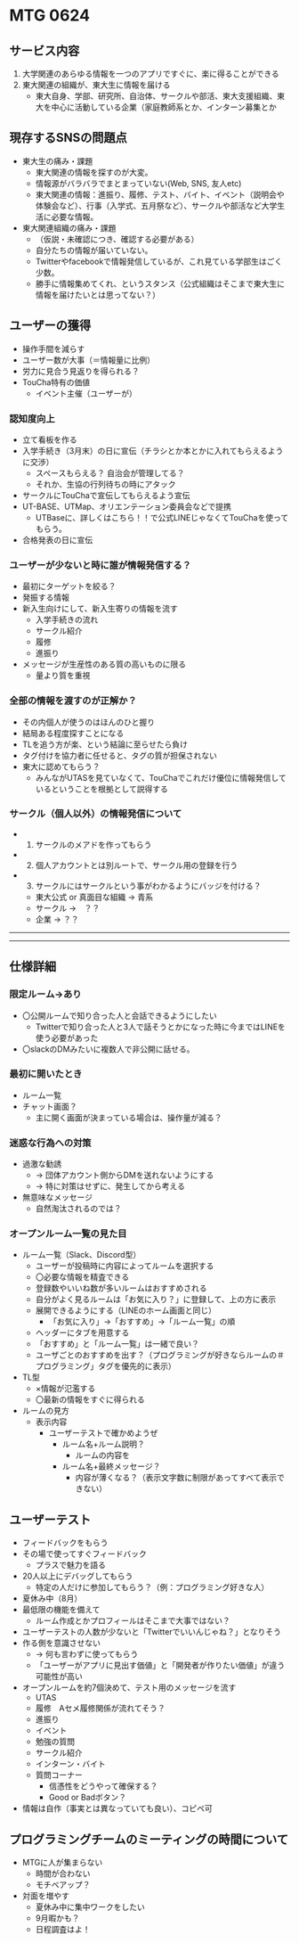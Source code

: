 # MTG 0624

## サービス内容
1. 大学関連のあらゆる情報を一つのアプリですぐに、楽に得ることができる
1. 東大関連の組織が、東大生に情報を届ける
    - 東大自身、学部、研究所、自治体、サークルや部活、東大支援組織、東大を中心に活動している企業（家庭教師系とか、インターン募集とか

## 現存するSNSの問題点
- 東大生の痛み・課題
    - 東大関連の情報を探すのが大変。
    - 情報源がバラバラでまとまっていない(Web, SNS, 友人etc)
    - 東大関連の情報：進振り、履修、テスト、バイト、イベント（説明会や体験会など）、行事（入学式、五月祭など）、サークルや部活など大学生活に必要な情報。
- 東大関連組織の痛み・課題
    - （仮説・未確認につき、確認する必要がある）
    - 自分たちの情報が届いていない。
    - Twitterやfacebookで情報発信しているが、これ見ている学部生はごく少数。
    - 勝手に情報集めてくれ、というスタンス（公式組織はそこまで東大生に情報を届けたいとは思ってない？）


## ユーザーの獲得
- 操作手間を減らす
- ユーザー数が大事（＝情報量に比例）
- 労力に見合う見返りを得られる？
- TouCha特有の価値
    - イベント主催（ユーザーが）

### 認知度向上
- 立て看板を作る
- 入学手続き（3月末）の日に宣伝（チラシとか本とかに入れてもらえるように交渉）
    - スペースもらえる？ 自治会が管理してる？
    - それか、生協の行列待ちの時にアタック
- サークルにTouChaで宣伝してもらえるよう宣伝
- UT-BASE、UTMap、オリエンテーション委員会などで提携
  - UTBaseに、詳しくはこちら！！で公式LINEじゃなくてTouChaを使ってもらう。 
- 合格発表の日に宣伝

### ユーザーが少ないと時に誰が情報発信する？
- 最初にターゲットを絞る？
- 発振する情報
- 新入生向けにして、新入生寄りの情報を流す
    - 入学手続きの流れ
    - サークル紹介
    - 履修
    - 進振り
- メッセージが生産性のある質の高いものに限る
    - 量より質を重視

### 全部の情報を渡すのが正解か？
- その内個人が使うのはほんのひと握り
- 結局ある程度探すことになる
- TLを追う方が楽、という結論に至らせたら負け
- タグ付けを協力者に任せると、タグの質が担保されない
- 東大に認めてもらう？
    - みんながUTASを見ていなくて、TouChaでこれだけ優位に情報発信しているということを根拠として説得する

### サークル（個人以外）の情報発信について
- 1. サークルのメアドを作ってもらう
- 2. 個人アカウントとは別ルートで、サークル用の登録を行う
- 3. サークルにはサークルという事がわかるようにバッジを付ける？
    - 東大公式 or 真面目な組織 → 青系
    - サークル →　？？
    - 企業 → ？？



<hr>
<hr>

## 仕様詳細
### 限定ルーム→あり
- 〇公開ルームで知り合った人と会話できるようにしたい
    - Twitterで知り合った人と3人で話そうとかになった時に今まではLINEを使う必要があった
- 〇slackのDMみたいに複数人で非公開に話せる。

### 最初に開いたとき
- ルーム一覧
- チャット画面？
    - 主に開く画面が決まっている場合は、操作量が減る？

### 迷惑な行為への対策
- 過激な勧誘
    - → 団体アカウント側からDMを送れないようにする
    - → 特に対策はせずに、発生してから考える
- 無意味なメッセージ
    - 自然淘汰されるのでは？

### オープンルーム一覧の見た目
- ルーム一覧（Slack、Discord型）
    - ユーザーが投稿時に内容によってルームを選択する
    - 〇必要な情報を精査できる
    - 登録数やいいね数が多いルームはおすすめされる
    - 自分がよく見るルームは「お気に入り？」に登録して、上の方に表示
    - 展開できるようにする（LINEのホーム画面と同じ）
        - 「お気に入り」→「おすすめ」→「ルーム一覧」の順
    - ヘッダーにタブを用意する
    - 「おすすめ」と「ルーム一覧」は一緒で良い？
    - ユーザごとのおすすめを出す？（プログラミングが好きならルームの＃プログラミング」タグを優先的に表示） 
- TL型
    - ×情報が氾濫する
    - 〇最新の情報をすぐに得られる
- ルームの見方
    - 表示内容
      - ユーザーテストで確かめようぜ 
        - ルーム名+ルーム説明？
            - ルームの内容を
        - ルーム名+最終メッセージ？
            - 内容が薄くなる？（表示文字数に制限があってすべて表示できない）


## ユーザーテスト
- フィードバックをもらう
- その場で使ってすぐフィードバック
    - プラスで魅力を語る
- 20人以上にデバッグしてもらう
    - 特定の人だけに参加してもらう？（例：プログラミング好きな人）
- 夏休み中（8月）
- 最低限の機能を備えて
    - ルーム作成とかプロフィールはそこまで大事ではない？
- ユーザーテストの人数が少ないと「Twitterでいいんじゃね？」となりそう
- 作る側を意識させない
    - → 何も言わずに使ってもらう
    - 「ユーザーがアプリに見出す価値」と「開発者が作りたい価値」が違う可能性が高い
- オープンルームを約7個決めて、テスト用のメッセージを流す
    - UTAS
    - 履修　Aセメ履修関係が流れてそう？
    - 進振り
    - イベント
    - 勉強の質問
    - サークル紹介
    - インターン・バイト
    - 質問コーナー
        - 信憑性をどうやって確保する？
        - Good or Badボタン？
- 情報は自作（事実とは異なっていても良い）、コピペ可


## プログラミングチームのミーティングの時間について
- MTGに人が集まらない
    - 時間が合わない
    - モチベアップ？
- 対面を増やす
    - 夏休み中に集中ワークをしたい
    - 9月暇かも？
    - 日程調査はよ！
